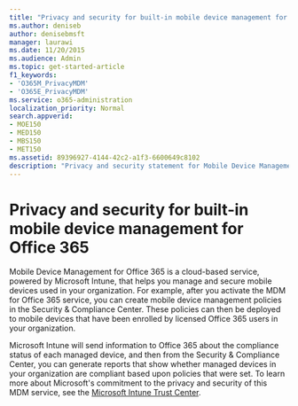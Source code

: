 ```yaml
---
title: "Privacy and security for built-in mobile device management for Office 365"
ms.author: deniseb
author: denisebmsft
manager: laurawi
ms.date: 11/20/2015
ms.audience: Admin
ms.topic: get-started-article
f1_keywords:
- 'O365M_PrivacyMDM'
- 'O365E_PrivacyMDM'
ms.service: o365-administration
localization_priority: Normal
search.appverid:
- MOE150
- MED150
- MBS150
- MET150
ms.assetid: 89396927-4144-42c2-a1f3-6600649c8102
description: "Privacy and security statement for Mobile Device Management for Office 365, a cloud-based service, powered by Microsoft Intune, that helps you manage and secure mobile devices used in your organization."
---
```


# Privacy and security for built-in mobile device management for Office 365

Mobile Device Management for Office 365 is a cloud-based service, powered by Microsoft Intune, that helps you manage and secure mobile devices used in your organization. For example, after you activate the MDM for Office 365 service, you can create mobile device management policies in the Security &amp; Compliance Center. These policies can then be deployed to mobile devices that have been enrolled by licensed Office 365 users in your organization.
  
Microsoft Intune will send information to Office 365 about the compliance status of each managed device, and then from the Security &amp; Compliance Center, you can generate reports that show whether managed devices in your organization are compliant based upon policies that were set. To learn more about Microsoft's commitment to the privacy and security of this MDM service, see the [Microsoft Intune Trust Center](https://www.microsoft.com/en-us/server-cloud/products/intune-trust-center/overview.aspx). 
  

